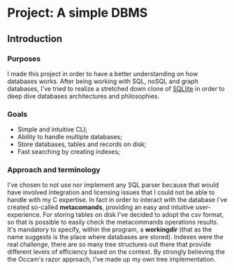# Project: A simple DBMS

## Introduction

### Purposes
I made this project in order to have a better understanding on how databases works.
After being working with SQL, noSQL and graph databases, I've tried to realize a stretched down clone of [SQLlite](https://sqlite.org/index.html) in order to deep dive databases architectures and philosophies.

### Goals
* Simple and intuitive CLI;
* Ability to handle multiple databases;
* Store databases, tables and records on disk;
* Fast searching by creating indexes;

### Approach and terminology
I've chosen to not use nor implement any SQL parser because that would have involved integration and licensing issues that I could not be able to handle with my C expertise. In fact in order to interact with the database I've created so-called **metacomands**, providing an easy and intuitive user-experience.
For storing tables on disk I've decided to adopt the csv format, so that is possible to easily check the metacommands operations results. It's mandatory to specify, within the program, a **workingdir** (that as the name suggests is the place where databases are stored).
Indexes were the real challenge, there are so many tree structures out there that provide different levels of efficiency based on the context. By strongly believing the the Occam's razor approach, I've made up my own tree implementation.

